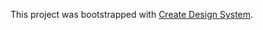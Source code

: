 This project was bootstrapped with [Create Design System](https://github.com/pedroaraujo20/create-design-system).